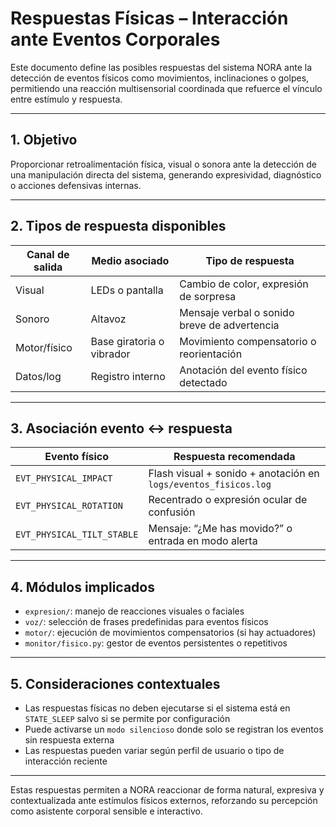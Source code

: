 # Respuestas Físicas – Interacción ante Eventos Corporales

Este documento define las posibles respuestas del sistema NORA ante la detección de eventos físicos como movimientos, inclinaciones o golpes, permitiendo una reacción multisensorial coordinada que refuerce el vínculo entre estímulo y respuesta.

---

## 1. Objetivo

Proporcionar retroalimentación física, visual o sonora ante la detección de una manipulación directa del sistema, generando expresividad, diagnóstico o acciones defensivas internas.

---

## 2. Tipos de respuesta disponibles

| Canal de salida | Medio asociado            | Tipo de respuesta                            |
| --------------- | ------------------------- | -------------------------------------------- |
| Visual          | LEDs o pantalla           | Cambio de color, expresión de sorpresa       |
| Sonoro          | Altavoz                   | Mensaje verbal o sonido breve de advertencia |
| Motor/físico    | Base giratoria o vibrador | Movimiento compensatorio o reorientación     |
| Datos/log       | Registro interno          | Anotación del evento físico detectado        |

---

## 3. Asociación evento ↔ respuesta

| Evento físico              | Respuesta recomendada                                           |
| -------------------------- | --------------------------------------------------------------- |
| `EVT_PHYSICAL_IMPACT`      | Flash visual + sonido + anotación en `logs/eventos_fisicos.log` |
| `EVT_PHYSICAL_ROTATION`    | Recentrado o expresión ocular de confusión                      |
| `EVT_PHYSICAL_TILT_STABLE` | Mensaje: “¿Me has movido?” o entrada en modo alerta             |

---

## 4. Módulos implicados

* `expresion/`: manejo de reacciones visuales o faciales
* `voz/`: selección de frases predefinidas para eventos físicos
* `motor/`: ejecución de movimientos compensatorios (si hay actuadores)
* `monitor/fisico.py`: gestor de eventos persistentes o repetitivos

---

## 5. Consideraciones contextuales

* Las respuestas físicas no deben ejecutarse si el sistema está en `STATE_SLEEP` salvo si se permite por configuración
* Puede activarse un `modo silencioso` donde solo se registran los eventos sin respuesta externa
* Las respuestas pueden variar según perfil de usuario o tipo de interacción reciente

---

Estas respuestas permiten a NORA reaccionar de forma natural, expresiva y contextualizada ante estímulos físicos externos, reforzando su percepción como asistente corporal sensible e interactivo.
